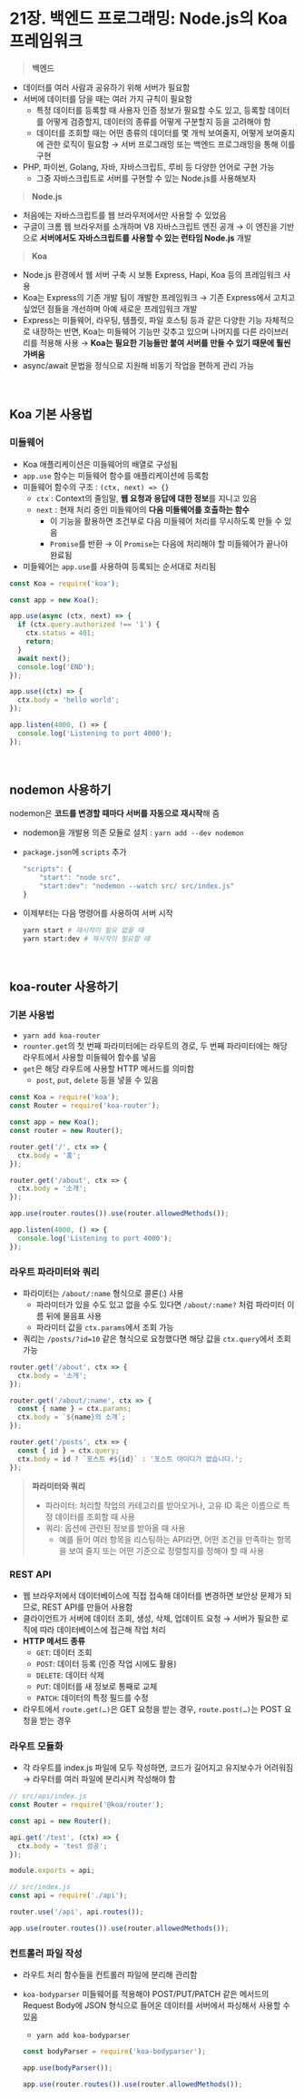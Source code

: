 # 21장. 백엔드 프로그래밍: Node.js의 Koa 프레임워크

> **백엔드**
- 데이터를 여러 사람과 공유하기 위해 서버가 필요함
- 서버에 데이터를 담을 때는 여러 가지 규칙이 필요함
    - 특정 데이터를 등록할 때 사용자 인증 정보가 필요할 수도 있고, 등록할 데이터를 어떻게 검증할지, 데이터의 종류를 어떻게 구분할지 등을 고려해야 함
    - 데이터를 조회할 때는 어떤 종류의 데이터를 몇 개씩 보여줄지, 어떻게 보여줄지에 관한 로직이 필요함 → 서버 프로그래밍 또는 백엔드 프로그래밍을 통해 이를 구현
- PHP, 파이썬, Golang, 자바, 자바스크립트, 루비 등 다양한 언어로 구현 가능
    - 그중 자바스크립트로 서버를 구현할 수 있는 Node.js를 사용해보자

> **Node.js**
- 처음에는 자바스크립트를 웹 브라우저에서만 사용할 수 있었음
- 구글이 크롬 웹 브라우저를 소개하며 V8 자바스크립트 엔진 공개 → 이 엔진을 기반으로 **서버에서도 자바스크립트를 사용할 수 있는 런타임 Node.js** 개발

> **Koa**
- Node.js 환경에서 웹 서버 구축 시 보통 Express, Hapi, Koa 등의 프레임워크 사용
- Koa는 Express의 기존 개발 팀이 개발한 프레임워크 → 기존 Express에서 고치고 싶었던 점들을 개선하며 아예 새로운 프레임워크 개발
- Express는 미들웨어, 라우팅, 템플릿, 파일 호스팅 등과 같은 다양한 기능 자체적으로 내장하는 반면, Koa는 미들웨어 기능만 갖추고 있으며 나머지를 다른 라이브러리를 적용해 사용 → **Koa는 필요한 기능들만 붙여 서버를 만들 수 있기 때문에 훨씬 가벼움**
- async/await 문법을 정식으로 지원해 비동기 작업을 편하게 관리 가능

<br/>

## Koa 기본 사용법

### 미들웨어

- Koa 애플리케이션은 미들웨어의 배열로 구성됨
- `app.use` 함수는 미들웨어 함수를 애플리케이션에 등록함
- 미들웨어 함수의 구조 : `(ctx, next) => {}`
    - `ctx` : Context의 줄임말, **웹 요청과 응답에 대한 정보**를 지니고 있음
    - `next` : 현재 처리 중인 미들웨어의 **다음 미들웨어를 호출하는 함수**
        - 이 기능을 활용하면 조건부로 다음 미들웨어 처리를 무시하도록 만들 수 있음
        - `Promise`를 반환 → 이 `Promise`는 다음에 처리해야 할 미들웨어가 끝나야 완료됨
- 미들웨어는 `app.use`를 사용하여 등록되는 순서대로 처리됨

```jsx
const Koa = require('koa');

const app = new Koa();

app.use(async (ctx, next) => {
  if (ctx.query.authorized !== '1') {
    ctx.status = 401;
    return;
  }
  await next();
  console.log('END');
});

app.use((ctx) => {
  ctx.body = 'hello world';
});

app.listen(4000, () => {
  console.log('Listening to port 4000');
});
```

<br/>

## nodemon 사용하기

nodemon은 **코드를 변경할 때마다 서버를 자동으로 재시작**해 줌

- nodemon을 개발용 의존 모듈로 설치 : `yarn add --dev nodemon`
- `package.json`에 `scripts` 추가
    
    ```jsx
    "scripts": {
    	"start": "node src",
    	"start:dev": "nodemon --watch src/ src/index.js"
    }
    ```
    
- 이제부터는 다음 명령어를 사용하여 서버 시작
    
    ```bash
    yarn start # 재시작이 필요 없을 때
    yarn start:dev # 재시작이 필요할 때
    ```

<br>

## koa-router 사용하기

### 기본 사용법

- `yarn add koa-router`
- `rounter.get`의 첫 번째 파라미터에는 라우트의 경로, 두 번째 파라미터에는 해당 라우트에서 사용할 미들웨어 함수를 넣음
- `get`은 해당 라우트에 사용할 HTTP 메서드를 의미함
    - `post`, `put`, `delete` 등을 넣을 수 있음

```jsx
const Koa = require('koa');
const Router = require('koa-router');

const app = new Koa();
const router = new Router();

router.get('/', ctx => {
  ctx.body = '홈';
});

router.get('/about', ctx => {
  ctx.body = '소개';
});

app.use(router.routes()).use(router.allowedMethods());

app.listen(4000, () => {
  console.log('Listening to port 4000');
});
```

### 라우트 파라미터와 쿼리

- 파라미터는 `/about/:name` 형식으로 콜론(:) 사용
    - 파라미터가 있을 수도 있고 없을 수도 있다면 `/about/:name?` 처럼 파라미터 이름 뒤에 물음표 사용
    - 파라미터 값을 `ctx.params`에서 조회 가능
- 쿼리는 `/posts/?id=10` 같은 형식으로 요청했다면 해당 값을 `ctx.query`에서 조회 가능

```jsx
router.get('/about', ctx => {
  ctx.body = '소개';
});

router.get('/about/:name', ctx => {
  const { name } = ctx.params;
  ctx.body = `${name}의 소개`;
});

router.get('/posts', ctx => {
  const { id } = ctx.query;
  ctx.body = id ? `포스트 #${id}` : '포스트 아이디가 없습니다.';
});
```

> **파라미터와 쿼리**
> - 파라미터: 처리할 작업의 카테고리를 받아오거나, 고유 ID 혹은 이름으로 특정 데이터를 조회할 때 사용
> - 쿼리: 옵션에 관련된 정보를 받아올 때 사용
>    - 예를 들어 여러 항목을 리스팅하는 API라면, 어떤 조건을 만족하는 항목을 보여 줄지 또는 어떤 기준으로 정렬할지를 정해야 할 때 사용

### **REST API**

- 웹 브라우저에서 데이터베이스에 직접 접속해 데이터를 변경하면 보안상 문제가 되므로, REST API를 만들어 사용함
- 클라이언트가 서버에 데이터 조회, 생성, 삭제, 업데이트 요청 → 서버가 필요한 로직에 따라 데이터베이스에 접근해 작업 처리
- **HTTP 메서드 종류**
    - `GET`: 데이터 조회
    - `POST`: 데이터 등록 (인증 작업 시에도 활용)
    - `DELETE`: 데이터 삭제
    - `PUT`: 데이터를 새 정보로 통째로 교체
    - `PATCH`: 데이터의 특정 필드를 수정
- 라우트에서 `route.get(…)`은 GET 요청을 받는 경우, `route.post(…)`는 POST 요청을 받는 경우

### 라우트 모듈화

- 각 라우트를 index.js 파일에 모두 작성하면, 코드가 길어지고 유지보수가 어려워짐 → 라우터를 여러 파일에 분리시켜 작성해야 함

```jsx
// src/api/index.js
const Router = require('@koa/router');

const api = new Router();

api.get('/test', (ctx) => {
  ctx.body = 'test 성공';
});

module.exports = api;
```

```jsx
// src/index.js
const api = require('./api');

router.use('/api', api.routes());

app.use(router.routes()).use(router.allowedMethods());
```

### 컨트롤러 파일 작성

- 라우트 처리 함수들을 컨트롤러 파일에 분리해 관리함
- `koa-bodyparser` 미들웨어를 적용해야 POST/PUT/PATCH 같은 메서드의 Request Body에 JSON 형식으로 들어온 데이터를 서버에서 파싱해서 사용할 수 있음
    - `yarn add koa-bodyparser`
    
    ```jsx
    const bodyParser = require('koa-bodyparser');
    
    app.use(bodyParser());
    
    app.use(router.routes()).use(router.allowedMethods());
    ```